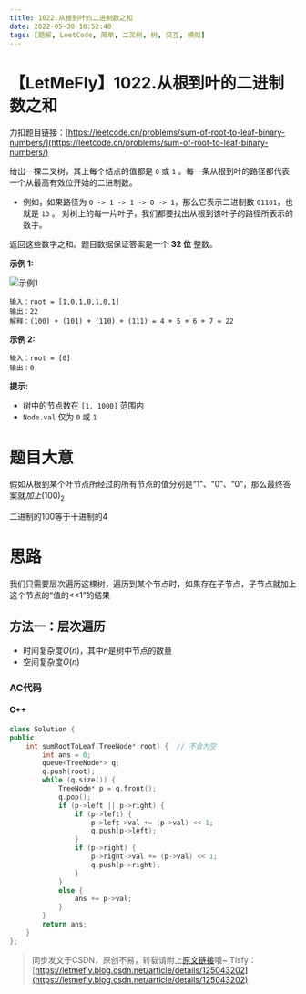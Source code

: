 ```yaml
---
title: 1022.从根到叶的二进制数之和
date: 2022-05-30 10:52:40
tags: [题解, LeetCode, 简单, 二叉树, 树, 交互, 模拟]
---
```


# 【LetMeFly】1022.从根到叶的二进制数之和

力扣题目链接：[https://leetcode.cn/problems/sum-of-root-to-leaf-binary-numbers/](https://leetcode.cn/problems/sum-of-root-to-leaf-binary-numbers/)

给出一棵二叉树，其上每个结点的值都是 ```0``` 或 ```1``` 。每一条从根到叶的路径都代表一个从最高有效位开始的二进制数。

+ 例如，如果路径为 ```0 -> 1 -> 1 -> 0 -> 1```，那么它表示二进制数 ```01101```，也就是 ```13``` 。
对树上的每一片叶子，我们都要找出从根到该叶子的路径所表示的数字。

返回这些数字之和。题目数据保证答案是一个 **32 位** 整数。

**示例 1:**

![示例1](https://assets.leetcode.com/uploads/2019/04/04/sum-of-root-to-leaf-binary-numbers.png)

```
输入：root = [1,0,1,0,1,0,1]
输出：22
解释：(100) + (101) + (110) + (111) = 4 + 5 + 6 + 7 = 22
```

**示例 2:**

```
输入：root = [0]
输出：0
```

**提示:**

+ 树中的节点数在 ```[1, 1000]``` 范围内
+ ```Node.val``` 仅为 ```0``` 或 ```1```  

# 题目大意

假如从根到某个叶节点所经过的所有节点的值分别是“1”、“0”、“0”，那么最终答案就$加上(100)_2$ 

二进制的100等于十进制的4

# 思路

我们只需要层次遍历这棵树，遍历到某个节点时，如果存在子节点，子节点就加上这个节点的“值的<<1”的结果

## 方法一：层次遍历

+ 时间复杂度$O(n)$，其中$n$是树中节点的数量
+ 空间复杂度$O(n)$

### AC代码

#### C++

```cpp
class Solution {
public:
    int sumRootToLeaf(TreeNode* root) {  // 不会为空
        int ans = 0;
        queue<TreeNode*> q;
        q.push(root);
        while (q.size()) {
            TreeNode* p = q.front();
            q.pop();
            if (p->left || p->right) {
                if (p->left) {
                    p->left->val += (p->val) << 1;
                    q.push(p->left);
                }
                if (p->right) {
                    p->right->val += (p->val) << 1;
                    q.push(p->right);
                }
            }
            else {
                ans += p->val;
            }
        }
        return ans;
    }
};
```

> 同步发文于CSDN，原创不易，转载请附上[原文链接](https://leetcode.letmefly.xyz/2022/05/30/LeetCode%201022.%E4%BB%8E%E6%A0%B9%E5%88%B0%E5%8F%B6%E7%9A%84%E4%BA%8C%E8%BF%9B%E5%88%B6%E6%95%B0%E4%B9%8B%E5%92%8C)哦~
> Tisfy：[https://letmefly.blog.csdn.net/article/details/125043202](https://letmefly.blog.csdn.net/article/details/125043202)
